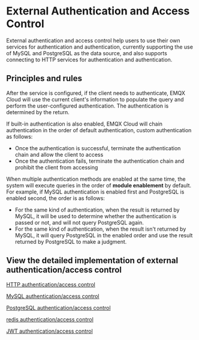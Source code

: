 # External Authentication and Access Control

External authentication and access control help users to use their own services for authentication and authentication, currently supporting the use of MySQL and PostgreSQL as the data source, and also supports connecting to HTTP services for authentication and authentication.

## Principles and rules

After the service is configured, if the client needs to authenticate, EMQX Cloud will use the current client's information to populate the query and perform the user-configured authentication. The authentication is determined by the return.

If built-in authentication is also enabled, EMQX Cloud will chain authentication in the order of default authentication, custom authentication as follows:

- Once the authentication is successful, terminate the authentication chain and allow the client to access
- Once the authentication fails, terminate the authentication chain and prohibit the client from accessing

When multiple authentication methods are enabled at the same time, the system will execute queries in the order of **module enablement** by default. For example, if MySQL authentication is enabled first and PostgreSQL is enabled second, the order is as follows:

- For the same kind of authentication, when the result is returned by MySQL, it will be used to determine whether the authentication is passed or not, and will not query PostgreSQL again.
- For the same kind of authentication, when the result isn't returned by MySQL, it will query PostgreSQL in the enabled order and use the result returned by PostgreSQL to make a judgment.

## View the detailed implementation of external authentication/access control

[HTTP authentication/access control](./http_auth.md)

[MySQL authentication/access control](./mysql_auth.md)

[PostgreSQL authentication/access control](./pgsql_auth.md)

[redis authentication/access control](./redis_auth.md)

[JWT authentication/access control](./jwt_auth.md)